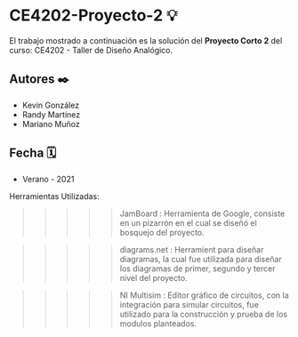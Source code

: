 # CE4202-Proyecto-2 💡
El trabajo mostrado a continuación es la solución del **Proyecto Corto 2** del curso: CE4202 - Taller de Diseño Analógico.
 
## Autores ✒️

- Kevin González
- Randy Martínez
- Mariano Muñoz

## Fecha 🗓

- Verano - 2021


Herramientas Utilizadas:
>>>>> JamBoard : Herramienta de Google, consiste en un pizarrón en el cual se diseñó el bosquejo del proyecto. 

>>>>> diagrams.net : Herramient para diseñar diagramas, la cual fue utilizada para diseñar los diagramas de primer, segundo y tercer nivel del proyecto. 

>>>>> NI Multisim : Editor gráfico de circuitos, con la integración para simular circuitos, fue utilizado para la construcción y prueba de los modulos planteados. 